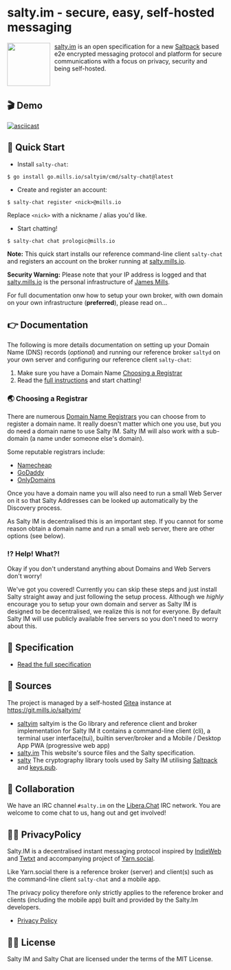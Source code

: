 # salty.im - secure, easy, self-hosted messaging

<img align="left" width="100" height="100" src="https://salty.im/logo.png" style="padding-right: 5pt" />

[salty.im](https://salty.im) is an open specification for a new
[Saltpack](https://saltpack.org) based e2e encrypted messaging protocol
and platform for secure communications with a focus on privacy, security
and being self-hosted. <br /><br /><br />

## 🎬 Demo

[![asciicast](https://asciinema.org/a/ZfcBdiIEO1XOlPWSCR7WWn2Hc.svg)](https://asciinema.org/a/ZfcBdiIEO1XOlPWSCR7WWn2Hc)

## 🏃‍ Quick Start

- Install `salty-chat`:

```console
$ go install go.mills.io/saltyim/cmd/salty-chat@latest
```

- Create and register an account:

```console
$ salty-chat register <nick>@mills.io
```

Replace `<nick>` with a nickname / alias you'd like.

- Start chatting!

```console
$ salty-chat chat prologic@mills.io
```

**Note:** This quick start installs our reference command-line client
`salty-chat` and registers an account on the broker running at
[salty.mills.io](https://salty.mills.io).

**Security Warning:** Please note that your IP address is logged and that
[salty.mills.io](https://salty.mills.io) is the personal infrastructure of
[James Mills](https://prologic.shortcircuit.net.au).

For full documentation onw how to setup your own broker, with own domain on
your own infrastructure (**preferred**), please read on...

## 👉 Documentation

The following is more details documentation on setting up your Domain Name (DNS)
records (_optional_) and running our reference broker `saltyd` on your own server
and configuring our reference client `salty-chat`:

1. Make sure you have a Domain Name [Choosing a Registrar](#choosing-a-registrar)
1. Read the [full instructions](instructions.html) and start chatting! 

### 🌏 Choosing a Registrar

There are numerous [Domain Name Registrars](https://en.wikipedia.org/wiki/Domain_name_registrar)
you can choose from to register a domain name. It really doesn't matter which
one you use, but you do need a domain name to use Salty IM. Salty IM will also
work with a sub-domain (a name under someone else's domain).

Some reputable registrars include:

- [Namecheap](https://www.namecheap.com/)
- [GoDaddy](https://www.godaddy.com/en-au)
- [OnlyDomains](https://www.onlydomains.com/)

Once you have a domain name you will also need to run a small Web Server on it
so that Salty Addresses can be looked up automatically by the Discovery process.

As Salty IM is decentralised this is an important step. If you cannot for some
reason obtain a domain name and run a small web server, there are other options
(see below).

### ⁉ Help! What?!

Okay if you don't understand anything about Domains and Web Servers don't worry!

We've got you covered! Currently you can skip these steps and just install
Salty straight away and just following the setup process. Although we _highly_
encourage you to setup your own domain and server as Salty IM is designed to
be decentralised, we realize this is not for everyone. By default Salty IM
will use publicly available free servers so you don't need to worry about this.

## 📕 Specification

- [Read the full specification](/spec.html)

## 💾 Sources

The project is managed by a self-hosted [Gitea](https://gitea.io) instance
at https://git.mills.io/saltyim/

- [saltyim](https://git.mills.io/saltyim/saltyim)
  saltyim is the Go library and reference client and broker implementation for
  Salty IM it contains a command-line client (cli),
  a terminal user interface(tui), builtin server/broker
  and a Mobile / Desktop App PWA (progressive web app)
- [salty.im](https://git.mills.io/saltyim/salty.im)
  This website's source files and the Salty specification.
- [salty](https://git.mills.io/prologic/salty)
  The cryptography library tools used by Salty IM utilising
  [Saltpack](https://saltpack.org) and [keys.pub](https://keys.pub).

## 💬 Collaboration

We have an IRC channel `#salty.im` on the [Libera.Chat](https://libera.chat/)
IRC network. You are welcome to come chat to us, hang out and get involved!

## 🕵️‍♂️ PrivacyPolicy

Salty.IM is a decentralised instant messaging protocol inspired by
[IndieWeb](https://indieweb.org/) and [Twtxt](https://twtxt.readthedocs.io/en/latest/)
and accompanying project of [Yarn.social](https://yarn.social).

Like Yarn.social there is a reference broker (server) and client(s) such as the
command-line client `salty-chat` and a mobile app.

The privacy policy therefore only strictly applies to the reference broker and
clients (including the mobile app) built and provided by the Salty.Im developers.

- [Privacy Policy](/privacy.html)

## 👨‍⚖️ License

Salty IM and Salty Chat are licensed under the terms of the MIT License.
